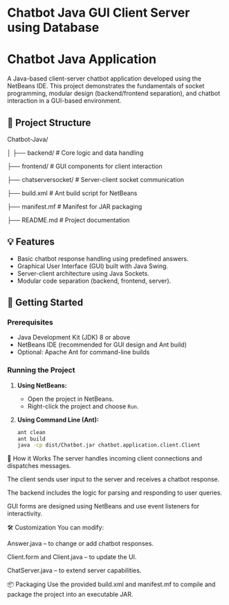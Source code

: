 # Chatbot Java GUI Client Server using Database

# Chatbot Java Application

A Java-based client-server chatbot application developed using the NetBeans IDE. This project demonstrates the fundamentals of socket programming, modular design (backend/frontend separation), and chatbot interaction in a GUI-based environment.

## 📂 Project Structure

Chatbot-Java/

│
├── backend/ # Core logic and data handling

├── frontend/ # GUI components for client interaction

├── chatserversocket/ # Server-client socket communication

├── build.xml # Ant build script for NetBeans

├── manifest.mf # Manifest for JAR packaging

├── README.md # Project documentation


## 💡 Features

- Basic chatbot response handling using predefined answers.
- Graphical User Interface (GUI) built with Java Swing.
- Server-client architecture using Java Sockets.
- Modular code separation (backend, frontend, server).

## 🚀 Getting Started

### Prerequisites

- Java Development Kit (JDK) 8 or above
- NetBeans IDE (recommended for GUI design and Ant build)
- Optional: Apache Ant for command-line builds

### Running the Project

1. **Using NetBeans:**
   - Open the project in NetBeans.
   - Right-click the project and choose `Run`.

2. **Using Command Line (Ant):**
   ```bash
   ant clean
   ant build
   java -cp dist/Chatbot.jar chatbot.application.client.Client


🧠 How it Works
The server handles incoming client connections and dispatches messages.

The client sends user input to the server and receives a chatbot response.

The backend includes the logic for parsing and responding to user queries.

GUI forms are designed using NetBeans and use event listeners for interactivity.

🛠️ Customization
You can modify:

Answer.java – to change or add chatbot responses.

Client.form and Client.java – to update the UI.

ChatServer.java – to extend server capabilities.

📦 Packaging
Use the provided build.xml and manifest.mf to compile and package the project into an executable JAR.
